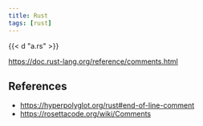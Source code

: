 ```yaml
---
title: Rust
tags: [rust]
---
```


{{< d "a.rs" >}}

<https://doc.rust-lang.org/reference/comments.html>

## References

- <https://hyperpolyglot.org/rust#end-of-line-comment>
- <https://rosettacode.org/wiki/Comments>

